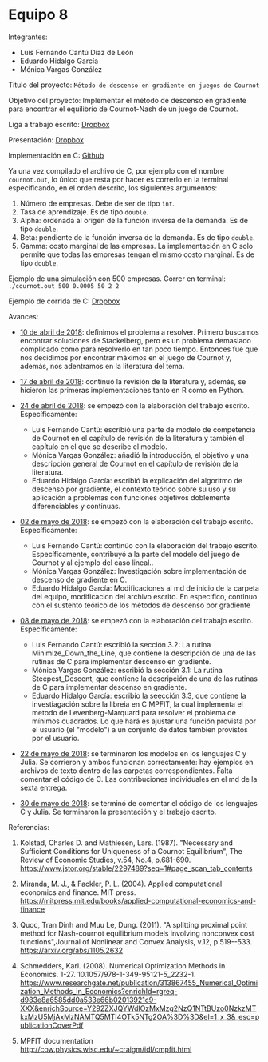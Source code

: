 # Equipo 8

Integrantes:

+ Luis Fernando Cantú Díaz de León
+ Eduardo Hidalgo García
+ Mónica Vargas González

Título del proyecto: `Método de descenso en gradiente en juegos de Cournot`

Objetivo del proyecto: Implementar el método de descenso en gradiente para encontrar el equilibrio de Cournot-Nash de un juego de Cournot.

Liga a trabajo escrito: [Dropbox](https://www.dropbox.com/s/0966eupkrlqmzg2/escrito.pdf?dl=0)

Presentación: [Dropbox](https://www.dropbox.com/s/x6herlud9tx8x9c/Implementacion%20de%20Cournot%20en%20C.pptx?dl=0)

Implementación en C: [Github](avance_30_05_18/C_files/cournot_nash_equilibrium.c)

Ya una vez compilado el archivo de C, por ejemplo con el nombre `cournot.out`, lo único que resta por hacer es correrlo en la terminal especificando, en el orden descrito, los siguientes argumentos:

1. Número de empresas. Debe de ser de tipo `int`.
2. Tasa de aprendizaje. Es de tipo `double`.
3. Alpha: ordenada al origen de la función inversa de la demanda. Es de tipo `double`.
4. Beta: pendiente de la función inversa de la demanda. Es de tipo `double`.
5. Gamma: costo marginal de las empresas. La implementación en C solo permite que todas las empresas tengan el mismo costo marginal. Es de tipo `double`.

Ejemplo de una simulación con 500 empresas. Correr en terminal:
`./cournot.out 500 0.0005 50 2 2`

Ejemplo de corrida de C: [Dropbox](https://www.dropbox.com/s/3s3l7x9tsyy2v9f/ejemplo_100_empresas.txt?dl=0)



Avances:

+ [10 de abril de 2018](avance_10_04_18/entrega1_1.md): definimos el problema a resolver. Primero buscamos encontrar soluciones de Stackelberg, pero es un problema demasiado complicado como para resolverlo en tan poco tiempo. Entonces fue que nos decidimos por encontrar máximos en el juego de Cournot y, además, nos adentramos en la literatura del tema.

+ [17 de abril de 2018](avance_17_04_18/segunda_entrega.md): continuó la revisión de la literatura y, además, se hicieron las primeras implementaciones tanto en R como en Python.

+ [24 de abril de 2018](avance_24_04_18/): se empezó con la elaboración del trabajo escrito. Específicamente:
  * Luis Fernando Cantú: escribió una parte de modelo de competencia de Cournot en el capítulo de revisión de la literatura y también el capítulo en el que se describe el modelo.
  * Mónica Vargas González: añadió la introducción, el objetivo y una descripción general de Cournot en el capítulo de revisión de la literatura.
  * Eduardo Hidalgo García: escribió la explicación del algoritmo de descenso por gradiente, el contexto teórico sobre su uso y su aplicación a problemas con funciones objetivos doblemente diferenciables y continuas.

+ [02 de mayo de 2018](entrega_02_05_18/): se empezó con la elaboración del trabajo escrito. Específicamente:
  * Luis Fernando Cantú: continúo con la elaboración del trabajo escrito. Específicamente, contribuyó a la parte del modelo del juego de Cournot y al ejemplo del caso lineal..
  * Mónica Vargas González: Investigación sobre implementación de descenso de gradiente en C.
  * Eduardo Hidalgo García: Modificaciones al md de inicio de la carpeta del equipo, modificacion del archivo escrito. En especifico, continuo con el sustento teórico de los métodos de descenso por gradiente

+ [08 de mayo de 2018](avance_08_05_18/): se empezó con la elaboración del trabajo escrito. Específicamente:
  * Luis Fernando Cantú: escribió la sección 3.2: La rutina Minimize_Down_the_Line, que contiene la descripción de una de las rutinas de C para implementar descenso en gradiente.
  * Mónica Vargas González: escribió la sección 3.1: La rutina Steepest_Descent, que contiene la descripción de una de las rutinas de C para implementar descenso en gradiente.
  * Eduardo Hidalgo García: escribio la seección 3.3, que contiene la investiagación sobre la libreia en C MPFIT, la cual implementa el metodo de Levenberg-Marquard para resolver el problema de mínimos cuadrados. Lo que hará es ajustar una función provista por el usuario (el "modelo") a un conjunto de datos tambien provistos por el usuario.

+ [22 de mayo de 2018](avance_22_05_18/sexta_entrega.md): se terminaron los modelos en los lenguajes C y Julia. Se corrieron y ambos funcionan correctamente: hay ejemplos en archivos de texto dentro de las carpetas correspondientes. Falta comentar el código de C. Las contribuciones individuales en el md de la sexta entrega.

+ [30 de mayo de 2018](avance_30_05_18/ultima_entrega.md): se terminó de comentar el código de los lenguajes C y Julia. Se terminaron la presentación y el trabajo escrito.



Referencias:

1.  Kolstad, Charles D. and Mathiesen, Lars. (1987). "Necessary and Sufficient Conditions for Uniqueness of a Cournot Equilibrium", The Review of Economic Studies, v.54, No.4, p.681-690. <https://www.jstor.org/stable/2297489?seq=1#page_scan_tab_contents>

2.  Miranda, M. J., & Fackler, P. L. (2004). Applied computational economics and finance. MIT press. <https://mitpress.mit.edu/books/applied-computational-economics-and-finance>

3.  Quoc, Tran Dinh and Muu Le, Dung. (2011). "A splitting proximal point method for Nash-cournot equilibrium models involving nonconvex cost functions",Journal of Nonlinear and Convex Analysis, v.12, p.519--533. <https://arxiv.org/abs/1105.2632>

4. Schmedders, Karl. (2008). Numerical Optimization Methods in Economics. 1-27. 10.1057/978-1-349-95121-5\_2232-1. <https://www.researchgate.net/publication/313867455_Numerical_Optimization_Methods_in_Economics?enrichId=rgreq-d983e8a6585dd0a533e66b02013921c9-XXX&enrichSource=Y292ZXJQYWdlOzMxMzg2NzQ1NTtBUzo0NzkzMTkxMzU5MjAxMzNAMTQ5MTI4OTk5NTg2OA%3D%3D&el=1_x_3&_esc=publicationCoverPdf>

4. MPFIT documentation  http://cow.physics.wisc.edu/~craigm/idl/cmpfit.html

